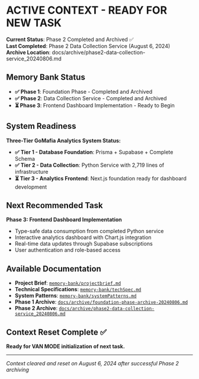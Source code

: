 # ACTIVE CONTEXT - READY FOR NEW TASK

**Current Status**: Phase 2 Completed and Archived ✅  
**Last Completed**: Phase 2 Data Collection Service (August 6, 2024)  
**Archive Location**: docs/archive/phase2-data-collection-service_20240806.md  

## Memory Bank Status
- **✅ Phase 1**: Foundation Phase - Completed and Archived
- **✅ Phase 2**: Data Collection Service - Completed and Archived  
- **⏳ Phase 3**: Frontend Dashboard Implementation - Ready to Begin

## System Readiness
**Three-Tier GoMafia Analytics System Status:**
- **✅ Tier 1 - Database Foundation**: Prisma + Supabase + Complete Schema
- **✅ Tier 2 - Data Collection**: Python Service with 2,719 lines of infrastructure  
- **⏳ Tier 3 - Analytics Frontend**: Next.js foundation ready for dashboard development

## Next Recommended Task
**Phase 3: Frontend Dashboard Implementation**
- Type-safe data consumption from completed Python service
- Interactive analytics dashboard with Chart.js integration
- Real-time data updates through Supabase subscriptions
- User authentication and role-based access

## Available Documentation
- **Project Brief**: [`memory-bank/projectbrief.md`](memory-bank/projectbrief.md)
- **Technical Specifications**: [`memory-bank/techSpec.md`](memory-bank/techSpec.md)  
- **System Patterns**: [`memory-bank/systemPatterns.md`](memory-bank/systemPatterns.md)
- **Phase 1 Archive**: [`docs/archive/foundation-phase-archive-20240806.md`](docs/archive/foundation-phase-archive-20240806.md)
- **Phase 2 Archive**: [`docs/archive/phase2-data-collection-service_20240806.md`](docs/archive/phase2-data-collection-service_20240806.md)

## Context Reset Complete ✅
**Ready for VAN MODE initialization of next task.**

---
*Context cleared and reset on August 6, 2024 after successful Phase 2 archiving*
